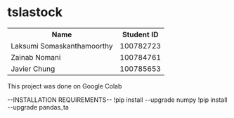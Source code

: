 # tslastock

<table>
  <tr>
    <th>Name</th>
    <th>Student ID</th>
  </tr>
  <tr>
    <td>Laksumi Somaskanthamoorthy</td>
    <td>100782723</td>
  </tr>
  
  <tr>
    <td>Zainab Nomani</td>
    <td>100784761</td>
 
  </tr>
  
  <tr>
  <td> Javier Chung </td>
   <td>100785653</td>
  </tr>
   
</table>


This project was done on Google Colab

--INSTALLATION REQUIREMENTS--
!pip install --upgrade numpy
!pip install --upgrade pandas_ta
